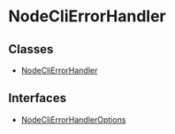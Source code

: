 # NodeCliErrorHandler

## Classes

- [NodeCliErrorHandler](classes/NodeCliErrorHandler.md)

## Interfaces

- [NodeCliErrorHandlerOptions](interfaces/NodeCliErrorHandlerOptions.md)
